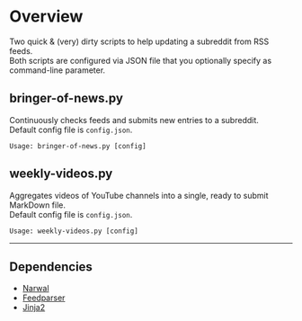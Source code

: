 # Overview

Two quick & (very) dirty scripts to help updating a subreddit from RSS feeds.  
Both scripts are configured via JSON file that you optionally specify as command-line parameter.


## bringer-of-news.py

Continuously checks feeds and submits new entries to a subreddit.  
Default config file is `config.json`.  

    Usage: bringer-of-news.py [config]


## weekly-videos.py

Aggregates videos of YouTube channels into a single, ready to submit MarkDown file.  
Default config file is `config.json`.  

    Usage: weekly-videos.py [config]


---

## Dependencies

* [Narwal](https://github.com/larryng/narwal)
* [Feedparser](http://tf2dingalings.com/sound/details/553)
* [Jinja2](http://jinja.pocoo.org/)
